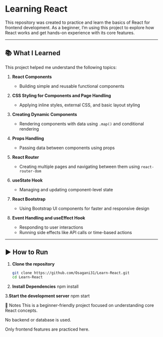 # Learning React

This repository was created to practice and learn the basics of React for frontend development. As a beginner, I’m using this project to explore how React works and get hands-on experience with its core features.

---

## 📚 What I Learned

This project helped me understand the following topics:

1. **React Components**  
   - Building simple and reusable functional components

2. **CSS Styling for Components and Page Handling**  
   - Applying inline styles, external CSS, and basic layout styling

3. **Creating Dynamic Components**  
   - Rendering components with data using `.map()` and conditional rendering

4. **Props Handling**  
   - Passing data between components using props

5. **React Router**  
   - Creating multiple pages and navigating between them using `react-router-dom`

6. **useState Hook**  
   - Managing and updating component-level state

7. **React Bootstrap**  
   - Using Bootstrap UI components for faster and responsive design

8. **Event Handling and useEffect Hook**  
   - Responding to user interactions  
   - Running side effects like API calls or time-based actions

---

## ▶️ How to Run

1. **Clone the repository**
   ```bash
   git clone https://github.com/Osagani31/Learn-React.git
   cd Learn-React

2. **Install Dependencies**
   npm install

3.**Start the development server**
   npm start

   💬 Notes
This is a beginner-friendly project focused on understanding core React concepts.

No backend or database is used.

Only frontend features are practiced here.


